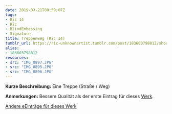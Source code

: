 ```yaml
---
date: 2019-03-21T08:59:07Z
tags:
- Ric 14
- Ric
- BlindEmbossing
- Signature
title: Treppenweg (Ric 14)
tumblr_url: https://ric-unknownartist.tumblr.com/post/183603798812/short-description-a-stair-alley-notes-better
alias:
- 183603798812
resources:
- src: "IMG_0897.JPG"
- src: "IMG_0895.JPG"
- src: "IMG_0896.JPG"
---
```


**Kurze Beschreibung:** Eine Treppe (Straße / Weg)

**Anmerkungen:** Bessere Qualität als der erste Eintrag für dieses [Werk](/de/tags/ric-14).

[Andere eEinträge für dieses Werk](/de/tags/ric-14)
